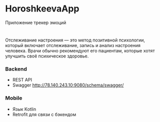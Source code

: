 # HoroshkeevaApp

Приложение трекер эмоций
#
Отслеживание настроения — это метод позитивной психологии, который включает отслеживание, запись и анализ настроения человека. Врачи обычно рекомендуют его пациентам, которые хотят улучшить своё психическое здоровье.

### Backend
 - REST API
 - Swagger http://78.140.243.10:9080/schema/swagger/

### Mobile
 - Язык Kotlin
 - Retrofit для связи с бэкендом
